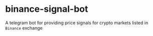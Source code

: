 # binance-signal-bot
A telegram bot for providing price signals for crypto markets listed in  `Binance` exchange
